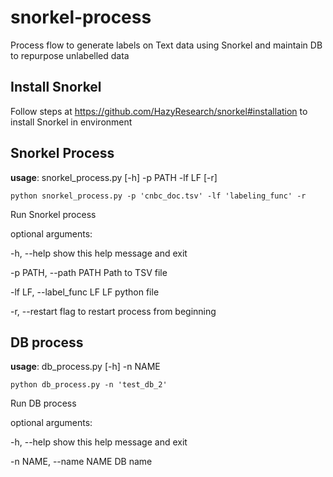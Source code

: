 # snorkel-process
Process flow to generate labels on Text data using Snorkel and maintain DB to repurpose unlabelled data

## Install Snorkel

Follow steps at https://github.com/HazyResearch/snorkel#installation to install Snorkel in environment

## Snorkel Process
**usage**: snorkel_process.py [-h] -p PATH -lf LF [-r]

```python snorkel_process.py -p 'cnbc_doc.tsv' -lf 'labeling_func' -r```

Run Snorkel process

optional arguments:

  -h, --help        show this help message and exit
  
  -p PATH, --path PATH        Path to TSV file
  
  -lf LF, --label_func LF       LF python file
  
  -r, --restart       flag to restart process from beginning

## DB process

**usage**: db_process.py [-h] -n NAME

```python db_process.py -n 'test_db_2'```

Run DB process

optional arguments:

  -h, --help            show this help message and exit
  
  -n NAME, --name NAME  DB name
